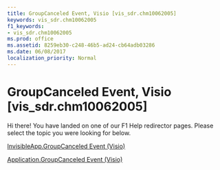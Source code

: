 ```yaml
---
title: GroupCanceled Event, Visio [vis_sdr.chm10062005]
keywords: vis_sdr.chm10062005
f1_keywords:
- vis_sdr.chm10062005
ms.prod: office
ms.assetid: 8259eb30-c248-46b5-ad24-cb64adb03286
ms.date: 06/08/2017
localization_priority: Normal
---
```



# GroupCanceled Event, Visio [vis_sdr.chm10062005]

Hi there! You have landed on one of our F1 Help redirector pages. Please select the topic you were looking for below.

[InvisibleApp.GroupCanceled Event (Visio)](http://msdn.microsoft.com/library/1845e634-1a3a-18b6-b110-0e7ce2c94810%28Office.15%29.aspx)

[Application.GroupCanceled Event (Visio)](http://msdn.microsoft.com/library/becaba95-3904-fa18-37a2-b8b8b48a11ab%28Office.15%29.aspx)



